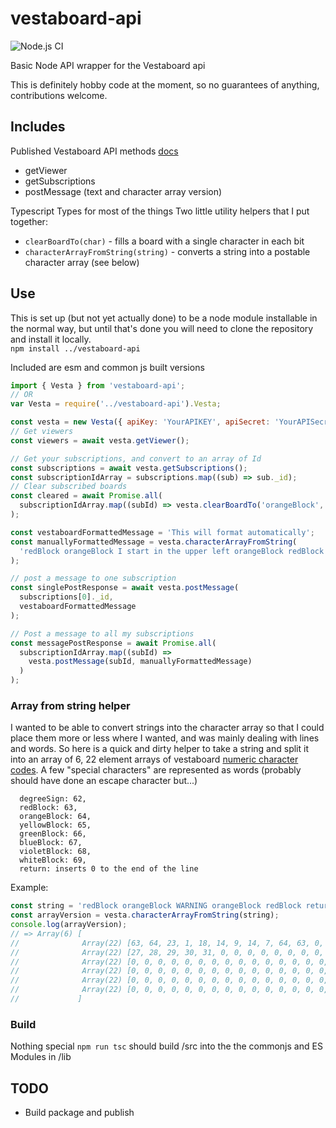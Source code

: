 # vestaboard-api

![Node.js CI](https://github.com/mark-thomas/vestaboard-api/workflows/Node.js%20CI/badge.svg?branch=main)

Basic Node API wrapper for the Vestaboard api

This is definitely hobby code at the moment, so no guarantees of anything, contributions welcome.

## Includes

Published Vestaboard API methods [docs](https://docs.vestaboard.com/methods)

- getViewer
- getSubscriptions
- postMessage (text and character array version)

Typescript Types for most of the things
Two little utility helpers that I put together:

- `clearBoardTo(char)` - fills a board with a single character in each bit
- `characterArrayFromString(string)` - converts a string into a postable character array (see below)

## Use

This is set up (but not yet actually done) to be a node module installable in the normal way,
but until that's done you will need to clone the repository and install it locally.  
`npm install ../vestaboard-api`

Included are esm and common js built versions

```js
import { Vesta } from 'vestaboard-api';
// OR
var Vesta = require('../vestaboard-api').Vesta;

const vesta = new Vesta({ apiKey: 'YourAPIKEY', apiSecret: 'YourAPISecret' });
// Get viewers
const viewers = await vesta.getViewer();

// Get your subscriptions, and convert to an array of Id
const subscriptions = await vesta.getSubscriptions();
const subscriptionIdArray = subscriptions.map((sub) => sub._id);
// Clear subscribed boards
const cleared = await Promise.all(
  subscriptionIdArray.map((subId) => vesta.clearBoardTo('orangeBlock', subId))
);

const vestaboardFormattedMessage = 'This will format automatically';
const manuallyFormattedMessage = vesta.characterArrayFromString(
  'redBlock orangeBlock I start in the upper left orangeBlock redBlock return new line start here'
);

// post a message to one subscription
const singlePostResponse = await vesta.postMessage(
  subscriptions[0]._id,
  vestaboardFormattedMessage
);

// Post a message to all my subscriptions
const messagePostResponse = await Promise.all(
  subscriptionIdArray.map((subId) =>
    vesta.postMessage(subId, manuallyFormattedMessage)
  )
);
```

### Array from string helper

I wanted to be able to convert strings into the character array so that I could place them more or less where I wanted, and was mainly dealing with lines and words. So here is a quick and dirty helper to take a string and split it into an array of 6, 22 element arrays of vestaboard [numeric character codes](https://docs.vestaboard.com/characters). A few "special characters" are represented as words (probably should have done an escape character but...)

```
  degreeSign: 62,
  redBlock: 63,
  orangeBlock: 64,
  yellowBlock: 65,
  greenBlock: 66,
  blueBlock: 67,
  violetBlock: 68,
  whiteBlock: 69,
  return: inserts 0 to the end of the line
```

Example:

```js
const string = 'redBlock orangeBlock WARNING orangeBlock redBlock return 12345';
const arrayVersion = vesta.characterArrayFromString(string);
console.log(arrayVersion);
// => Array(6) [
//              Array(22) [63, 64, 23, 1, 18, 14, 9, 14, 7, 64, 63, 0, 0, 0, 0, 0, 0, 0, 0, 0, 0, 0],
//              Array(22) [27, 28, 29, 30, 31, 0, 0, 0, 0, 0, 0, 0, 0, 0, 0, 0, 0, 0, 0, 0, 0, 0],
//              Array(22) [0, 0, 0, 0, 0, 0, 0, 0, 0, 0, 0, 0, 0, 0, 0, 0, 0, 0, 0, 0, 0, 0],
//              Array(22) [0, 0, 0, 0, 0, 0, 0, 0, 0, 0, 0, 0, 0, 0, 0, 0, 0, 0, 0, 0, 0, 0],
//              Array(22) [0, 0, 0, 0, 0, 0, 0, 0, 0, 0, 0, 0, 0, 0, 0, 0, 0, 0, 0, 0, 0, 0]
//              Array(22) [0, 0, 0, 0, 0, 0, 0, 0, 0, 0, 0, 0, 0, 0, 0, 0, 0, 0, 0, 0, 0, 0],
//             ]
```

### Build

Nothing special `npm run tsc` should build /src into the the commonjs and ES Modules in /lib

## TODO

- Build package and publish
